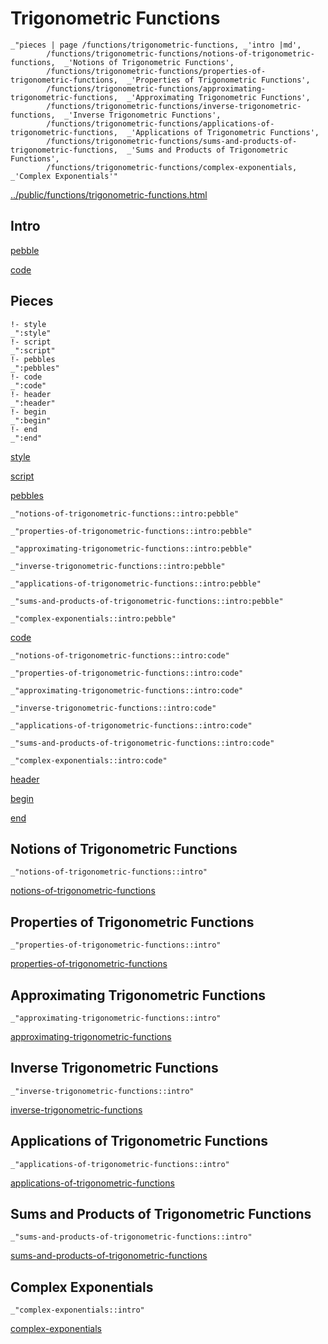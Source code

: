 # Trigonometric Functions

    _"pieces | page /functions/trigonometric-functions, _'intro |md',
            /functions/trigonometric-functions/notions-of-trigonometric-functions,  _'Notions of Trigonometric Functions',
            /functions/trigonometric-functions/properties-of-trigonometric-functions,  _'Properties of Trigonometric Functions',
            /functions/trigonometric-functions/approximating-trigonometric-functions,  _'Approximating Trigonometric Functions',
            /functions/trigonometric-functions/inverse-trigonometric-functions,  _'Inverse Trigonometric Functions',
            /functions/trigonometric-functions/applications-of-trigonometric-functions,  _'Applications of Trigonometric Functions',
            /functions/trigonometric-functions/sums-and-products-of-trigonometric-functions,  _'Sums and Products of Trigonometric Functions',
            /functions/trigonometric-functions/complex-exponentials,  _'Complex Exponentials'"

[../public/functions/trigonometric-functions.html](# "save:")


## Intro

[pebble]()

[code]()

## Pieces

    !- style
    _":style"
    !- script
    _":script"
    !- pebbles
    _":pebbles"
    !- code
    _":code"
    !- header
    _":header"
    !- begin
    _":begin"
    !- end
    _":end"

[style]() 

[script]()

[pebbles]()

    _"notions-of-trigonometric-functions::intro:pebble"

    _"properties-of-trigonometric-functions::intro:pebble"

    _"approximating-trigonometric-functions::intro:pebble"

    _"inverse-trigonometric-functions::intro:pebble"

    _"applications-of-trigonometric-functions::intro:pebble"

    _"sums-and-products-of-trigonometric-functions::intro:pebble"

    _"complex-exponentials::intro:pebble"


[code]()

    _"notions-of-trigonometric-functions::intro:code"

    _"properties-of-trigonometric-functions::intro:code"

    _"approximating-trigonometric-functions::intro:code"

    _"inverse-trigonometric-functions::intro:code"

    _"applications-of-trigonometric-functions::intro:code"

    _"sums-and-products-of-trigonometric-functions::intro:code"

    _"complex-exponentials::intro:code"


[header]()

[begin]()

[end]()

## Notions of Trigonometric Functions

    _"notions-of-trigonometric-functions::intro"


[notions-of-trigonometric-functions](pages/functions_trigonometric-functions_notions-of-trigonometric-functions.md "load:")

## Properties of Trigonometric Functions

    _"properties-of-trigonometric-functions::intro"


[properties-of-trigonometric-functions](pages/functions_trigonometric-functions_properties-of-trigonometric-functions.md "load:")

## Approximating Trigonometric Functions

    _"approximating-trigonometric-functions::intro"


[approximating-trigonometric-functions](pages/functions_trigonometric-functions_approximating-trigonometric-functions.md "load:")

## Inverse Trigonometric Functions

    _"inverse-trigonometric-functions::intro"


[inverse-trigonometric-functions](pages/functions_trigonometric-functions_inverse-trigonometric-functions.md "load:")

## Applications of Trigonometric Functions

    _"applications-of-trigonometric-functions::intro"


[applications-of-trigonometric-functions](pages/functions_trigonometric-functions_applications-of-trigonometric-functions.md "load:")

## Sums and Products of Trigonometric Functions

    _"sums-and-products-of-trigonometric-functions::intro"


[sums-and-products-of-trigonometric-functions](pages/functions_trigonometric-functions_sums-and-products-of-trigonometric-functions.md "load:")

## Complex Exponentials

    _"complex-exponentials::intro"


[complex-exponentials](pages/functions_trigonometric-functions_complex-exponentials.md "load:")